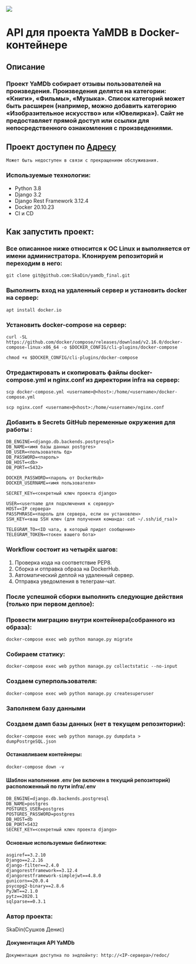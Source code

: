![](https://github.com/SkaDin/yamdb_final/actions/workflows/yamdb_workflow.yml/badge.svg)

# API для проекта YaMDB в Docker-контейнере

## Описание
### Проект YaMDb собирает отзывы пользователей на произведения. Произведения делятся на категории: «Книги», «Фильмы», «Музыка». Список категорий может быть расширен (например, можно добавить категорию «Изобразительное искусство» или «Ювелирка»). Сайт не предоставляет прямой доступ или ссылки для непосредственного ознакомления с произведениями.

## Проект доступен по [Адресу](http://84.201.152.177/)
    Может быть недоступен в связи с прекращением обслуживания.
    
### Используемые технологии:
* Python 3.8
* Django 3.2
* Django Rest Framework 3.12.4
* Docker 20.10.23
* CI и CD 

## Как запустить проект:
### Все описанное ниже относится к ОС Linux и выполняется от имени администратора. Клонируем репозиторий и переходим в него:

```
git clone git@github.com:SkaDin/yamdb_final.git
```
### Выполнить вход на удаленный сервер и установить docker на сервер: 
```
apt install docker.io 
```
### Установить docker-compose на сервер:

```
curl -SL https://github.com/docker/compose/releases/download/v2.16.0/docker-compose-linux-x86_64 -o $DOCKER_CONFIG/cli-plugins/docker-compose

chmod +x $DOCKER_CONFIG/cli-plugins/docker-compose
```
### Отредактировать и cкопировать файлы docker-compose.yml и nginx.conf из директории infra на сервер:

```
scp docker-compose.yml <username>@<host>:/home/<username>/docker-compose.yml

scp nginx.conf <username>@<host>:/home/<username>/nginx.conf
```
### Добавить в Secrets GitHub переменные окружения для работы :
```
DB_ENGINE=<django.db.backends.postgresql>
DB_NAME=<имя базы данных postgres>
DB_USER=<пользователь бд>
DB_PASSWORD=<пароль>
DB_HOST=<db>
DB_PORT=<5432>

DOCKER_PASSWORD=<пароль от DockerHub>
DOCKER_USERNAME=<имя пользователя>

SECRET_KEY=<секретный ключ проекта django>

USER=<username для подключения к серверу>
HOST=<IP сервера>
PASSPHRASE=<пароль для сервера, если он установлен>
SSH_KEY=<ваш SSH ключ (для получения команда: cat ~/.ssh/id_rsa)>

TELEGRAM_TO=<ID чата, в который придет сообщение>
TELEGRAM_TOKEN=<токен вашего бота>

```
### Workflow состоит из четырёх шагов:
1. Проверка кода на соответствие PEP8.
2. Сборка и отправка образа на DockerHub.
3. Автоматический деплой на удаленный сервер.
4. Отправка уведомления в телеграм-чат.

### После успешной сборки выполнить следующие действия (только при первом деплое):
### Провести миграцию внутри контейнера(собранного из образа):
```
docker-compose exec web python manage.py migrate
```
### Собираем статику:
```
docker-compose exec web python manage.py collectstatic --no-input
```
### Создаем суперпользователя:
```
docker-compose exec web python manage.py createsuperuser
```
### Заполняем базу данными

### Создаем дамп базы данных (нет в текущем репозитории):
```
docker-compose exec web python manage.py dumpdata > dumpPostrgeSQL.json
```
#### Останавливаем контейнеры:
```
docker-compose down -v
```
#### Шаблон наполнения .env (не включен в текущий репозиторий) расположенный по пути infra/.env
```
DB_ENGINE=django.db.backends.postgresql
DB_NAME=postgres
POSTGRES_USER=postgres
POSTGRES_PASSWORD=postgres
DB_HOST=db
DB_PORT=5432
SECRET_KEY=<секретный ключ проекта django>
```
#### Основные используемые библиотеки:
```
asgiref==3.2.10
Django==2.2.16
django-filter==2.4.0
djangorestframework==3.12.4
djangorestframework-simplejwt==4.8.0
gunicorn==20.0.4
psycopg2-binary==2.8.6
PyJWT==2.1.0
pytz==2020.1
sqlparse==0.3.1 
```
### Автор проекта: 
SkaDin(Сушков Денис)

#### Документация API YaMDb
```Документация доступна по эндпойнту: http://<IP-сервера>/redoc/ ```
